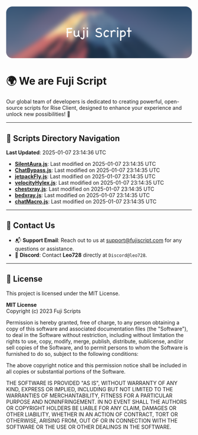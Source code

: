 ![Banner](.github/b.webp)

# 🌍 **We are Fuji Script**

Our global team of developers is dedicated to creating powerful, open-source scripts for Rise Client, designed to enhance your experience and unlock new possibilities! 🌟

---
<!-- SCRIPTS_NAVIGATION_START -->
## 📂 **Scripts Directory Navigation**

**Last Updated**: 2025-01-07 23:14:36 UTC

- **[SilentAura.js](scripts/SilentAura.js)**: Last modified on 2025-01-07 23:14:35 UTC
- **[ChatBypass.js](scripts/ChatBypass.js)**: Last modified on 2025-01-07 23:14:35 UTC
- **[jetpackFly.js](scripts/jetpackFly.js)**: Last modified on 2025-01-07 23:14:35 UTC
- **[velocityHylex.js](scripts/velocityHylex.js)**: Last modified on 2025-01-07 23:14:35 UTC
- **[chestxray.js](scripts/chestxray.js)**: Last modified on 2025-01-07 23:14:35 UTC
- **[bedxray.js](scripts/bedxray.js)**: Last modified on 2025-01-07 23:14:35 UTC
- **[chatMacro.js](scripts/chatMacro.js)**: Last modified on 2025-01-07 23:14:35 UTC

<!-- SCRIPTS_NAVIGATION_END -->

---

## 💬 **Contact Us**  
- 📬 **Support Email**: Reach out to us at [support@fujiscript.com](mailto:support@fujiscript.com) for any questions or assistance.  
- 💬 **Discord**: Contact **Leo728** directly at `Discord@leo728`.

---

## 📜 **License**

This project is licensed under the MIT License.  

**MIT License**  
Copyright (c) 2023 Fuji Scripts  

Permission is hereby granted, free of charge, to any person obtaining a copy of this software and associated documentation files (the "Software"), to deal in the Software without restriction, including without limitation the rights to use, copy, modify, merge, publish, distribute, sublicense, and/or sell copies of the Software, and to permit persons to whom the Software is furnished to do so, subject to the following conditions:  

The above copyright notice and this permission notice shall be included in all copies or substantial portions of the Software.  

THE SOFTWARE IS PROVIDED "AS IS", WITHOUT WARRANTY OF ANY KIND, EXPRESS OR IMPLIED, INCLUDING BUT NOT LIMITED TO THE WARRANTIES OF MERCHANTABILITY, FITNESS FOR A PARTICULAR PURPOSE AND NONINFRINGEMENT. IN NO EVENT SHALL THE AUTHORS OR COPYRIGHT HOLDERS BE LIABLE FOR ANY CLAIM, DAMAGES OR OTHER LIABILITY, WHETHER IN AN ACTION OF CONTRACT, TORT OR OTHERWISE, ARISING FROM, OUT OF OR IN CONNECTION WITH THE SOFTWARE OR THE USE OR OTHER DEALINGS IN THE SOFTWARE.  
